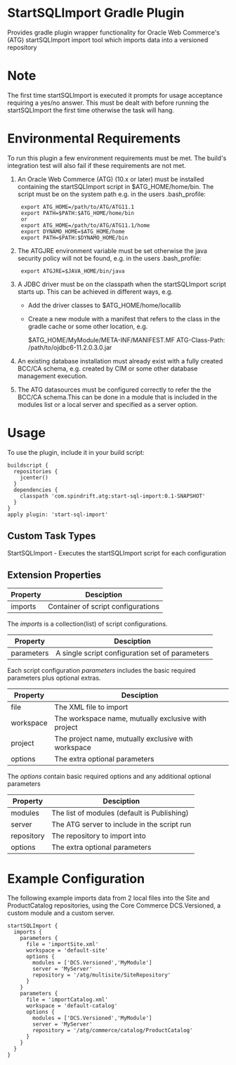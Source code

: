 StartSQLImport Gradle Plugin
============================
Provides gradle plugin wrapper functionality for Oracle Web Commerce's (ATG) startSQLImport import tool which imports data into a versioned repository

Note
====
The first time startSQLImport is executed it prompts for usage acceptance requiring a yes/no answer.
This must be dealt with before running the startSQLImport the first time otherwise the task will hang.

Environmental Requirements
==========================
To run this plugin a few environment requirements must be met. The build's integration test will also fail if these requirements are not met.

1. An Oracle Web Commerce (ATG) (10.x or later) must be installed containing the startSQLImport script in $ATG_HOME/home/bin.
	 The script must be on the system path e.g. in the users .bash_profile: 

		export ATG_HOME=/path/to/ATG/ATG11.1
		export PATH=$PATH:$ATG_HOME/home/bin
		or
		export ATG_HOME=/path/to/ATG/ATG11.1/home
		export DYNAMO_HOME=$ATG_HOME/home
		export PATH=$PATH:$DYNAMO_HOME/bin

2. The ATGJRE environment variable must be set otherwise the java security policy will not be found, e.g. in the users .bash_profile: 

		export ATGJRE=$JAVA_HOME/bin/java

3. A JDBC driver must be on the classpath when the startSQLImport script starts up. This can be achieved in different ways, e.g.
	 - Add the driver classes to $ATG_HOME/home/locallib
	 - Create a new module with a manifest that refers to the class in the gradle cache or some other location, e.g.

		$ATG_HOME/MyModule/META-INF/MANIFEST.MF
		ATG-Class-Path: /path/to/ojdbc6-11.2.0.3.0.jar

4. An existing database installation must already exist with a fully created BCC/CA schema, e.g. created by CIM or some other database management execution.

5. The ATG datasources must be configured correctly to refer the the BCC/CA schema.This can be done in a module that is included in the modules list or a local server and specified as a server option.

Usage
=====
To use the plugin, include it in your build script:


    buildscript {
      repositories {
        jcenter()
      }
      dependencies {
        classpath 'com.spindrift.atg:start-sql-import:0.1-SNAPSHOT'
      }
    }
    apply plugin: 'start-sql-import'


Custom Task Types
-----------------

StartSQLImport - Executes the startSQLImport script for each configuration

Extension Properties
--------------------

<table>
  <thead>
    <tr>
      <th>Property</th><th>Desciption</th>
    </tr>
  </thead>
  <tbody>
    <tr>
      <td>imports</td><td>Container of script configurations</td>
    </tr>
  </tbody>
</table>

The *imports* is a collection(list) of script configurations.

<table>
  <thead>
    <tr>
      <th>Property</th><th>Desciption</th>
    </tr>
  </thead>
  <tbody>
    <tr>
      <td>parameters</td><td>A single script configuration set of parameters</td>
    </tr>
  </tbody>
</table>

Each script configuration *parameters* includes the basic required parameters plus optional extras.

<table>
  <thead>
    <tr>
      <th>Property</th><th>Desciption</th>
    </tr>
  </thead>
  <tbody>
    <tr><td>file</td><td>The XML file to import</td></tr>
    <tr><td>workspace</td><td>The workspace name, mutually exclusive with project</td></tr>
    <tr><td>project</td><td>The project name, mutually exclusive with workspace</td></tr>
    <tr><td>options</td><td>The extra optional parameters</td></tr>
  </tbody>
</table>

The *options* contain basic required options and any additional optional parameters

<table>
  <thead>
    <tr>
      <th>Property</th><th>Desciption</th>
    </tr>
  </thead>
  <tbody>
    <tr><td>modules</td><td>The list of modules (default is Publishing)</td></tr>
    <tr><td>server</td><td>The ATG server to include in the script run</td></tr>
    <tr><td>repository</td><td>The repository to import into</td></tr>
    <tr><td>options</td><td>The extra optional parameters</td></tr>
  </tbody>
</table>

Example Configuration
=====================

The following example imports data from 2 local files into the Site and ProductCatalog repositories, using the Core Commerce DCS.Versioned, a custom module and a custom server.


    startSQLImport {
      imports {
        parameters {
          file = 'importSite.xml'
          workspace = 'default-site'
          options {
            modules = ['DCS.Versioned','MyModule']
            server = 'MyServer'
            repository = '/atg/multisite/SiteRepository'
          }
        }
        parameters {
          file = 'importCatalog.xml'
          workspace = 'default-catalog'
          options {
            modules = ['DCS.Versioned','MyModule']
            server = 'MyServer'
            repository = '/atg/commerce/catalog/ProductCatalog'
          }
        }
      }
    }









